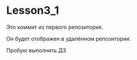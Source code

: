 # Lesson3_1

Это коммит из первого репозитория.

Он будет отображен в удалённом репозитории.

Пробую выполнить ДЗ 